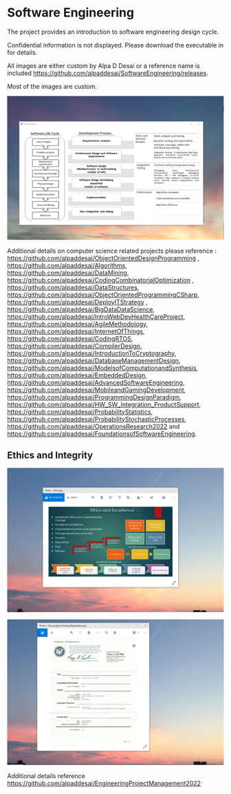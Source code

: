 # Software Engineering

The project provides an introduction to software engineering design cycle. 

Confidential information is not displayed. Please download the executable in for details. 

All images are either custom by Alpa D Desai or a reference name is included https://github.com/alpaddesai/SoftwareEngineering/releases.

Most of the images are custom.

![image](SoftwareDevelopmentCycle.png)


Additional details on computer science related projects please reference : https://github.com/alpaddesai/ObjectOrientedDesignProgramming , https://github.com/alpaddesai/Algorithms, https://github.com/alpaddesai/DataMining, https://github.com/alpaddesai/CodingCombinatorialOptimization , https://github.com/alpaddesai/DataStructures, https://github.com/alpaddesai/ObjectOrientedProgrammingCSharp, https://github.com/alpaddesai/DeployITStrategy , https://github.com/alpaddesai/BigDataDataScience, https://github.com/alpaddesai/IntroWebDevHealthCareProject, https://github.com/alpaddesai/AgileMethodology, https://github.com/alpaddesai/InternetOfThings, https://github.com/alpaddesai/CodingRTOS, https://github.com/alpaddesai/CompilerDesign, https://github.com/alpaddesai/IntroductionToCryptography, https://github.com/alpaddesai/DatabaseManagementDesign, https://github.com/alpaddesai/ModelsofComputationandSynthesis, https://github.com/alpaddesai/EmbeddedDesign, https://github.com/alpaddesai/AdvancedSoftwareEngineering, https://github.com/alpaddesai/MobileandGamingDevelopment, https://github.com/alpaddesai/ProgrammingDesignParadigm, https://github.com/alpaddesai/HW_SW_Integration_ProductSupport, https://github.com/alpaddesai/ProbabilityStatistics, https://github.com/alpaddesai/ProbabilityStochasticProcesses, https://github.com/alpaddesai/OperationsResearch2022 and https://github.com/alpaddesai/FoundationsofSoftwareEngineering. 

## Ethics and Integrity
![image](EthicsandExcellence.png)

![image](USCopyrightCertificate.png)

Additional details reference https://github.com/alpaddesai/EngineeringProjectManagement2022
